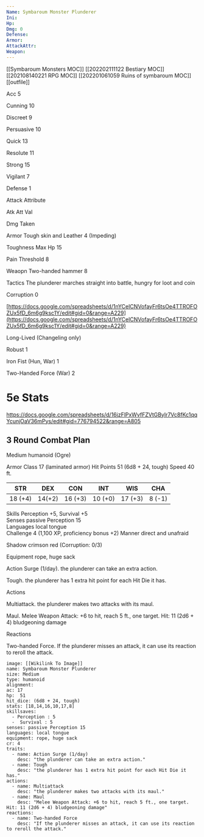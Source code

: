 ```yaml
---
Name: Symbaroum Monster Plunderer
Ini: 
Hp: 
Dmg: 0
Defense: 
Armor: 
AttackAttr: 
Weapon: 
---
```

[[Symbaroum Monsters MOC]]
[[202202111122 Bestiary MOC]]
[[202108140221 RPG MOC]]
[[202201061059 Ruins of symbaroum MOC]]
[[outfile]]

Acc 5

Cunning 10

Discreet 9

Persuasive 10

Quick 13

Resolute 11

Strong 15

Vigilant 7

Defense 1

Attack Attribute

Atk Att Val

Dmg Taken

Armor Tough skin and Leather 4 (Impeding)

Toughness Max Hp 15

Pain Threshold 8

Weaopn Two-handed hammer 8

Tactics The plunderer marches straight into battle, hungry for loot and coin

Corruption 0

[https://docs.google.com/spreadsheets/d/1nYCeICNVofayFr6tsOe4TTROFOZUx5fD_6m6g9ksc1Y/edit#gid=0&range=A229](https://docs.google.com/spreadsheets/d/1nYCeICNVofayFr6tsOe4TTROFOZUx5fD_6m6g9ksc1Y/edit#gid=0&range=A229)

Long-Lived (Changeling only)

Robust 1

Iron Fist (Hun, War) 1

Two-Handed Force (War) 2


# 5e Stats 
https://docs.google.com/spreadsheets/d/16jzFlPxWvfFZVtGBylr7Vc8fKc1qqYcunjOaV36mPys/edit#gid=776794522&range=A805
## 3 Round Combat Plan

Medium humanoid (Ogre)

Armor Class 17 (laminated armor) Hit Points 51 (6d8 + 24, tough) Speed 40 ft.

| STR     | DEX    | CON     | INT     | WIS     | CHA    |
| ------- | ------ | ------- | ------- | ------- | ------ |
| 18 (+4) | 14(+2) | 16 (+3) | 10 (+0) | 17 (+3) | 8 (-1) |


Skills Perception +5, Survival +5  
Senses passive Perception 15  
Languages local tongue  
Challenge 4 (1,100 XP, proficiency bonus +2)
Manner direct and unafraid

Shadow crimson red (Corruption: 0/3) 

Equipment rope, huge sack

Action Surge (1/day). the plunderer can take an extra action.

Tough. the plunderer has 1 extra hit point for each Hit Die it has.

Actions

Multiattack. the plunderer makes two attacks with its maul.

Maul. Melee Weapon Attack: +6 to hit, reach 5 ft., one target. Hit: 11 (2d6 + 4) bludgeoning damage

Reactions

Two-handed Force. If the plunderer misses an attack, it can use its reaction to reroll the attack.

```statblock
image: [[Wikilink To Image]]
name: Symbaroum Monster Plunderer
size: Medium
type: humanoid
alignment:
ac: 17
hp:  51
hit_dice: (6d8 + 24, tough)
stats: [18,14,16,10,17,8]
skillsaves:
  - Perception : 5
  -  Survival : 5
senses: passive Perception 15
languages: local tongue
equipment: rope, huge sack
cr: 4
traits:
  - name: Action Surge (1/day)
    desc: "the plunderer can take an extra action."
  - name: Tough
    desc: "the plunderer has 1 extra hit point for each Hit Die it has."
actions:
  - name: Multiattack
    desc: "the plunderer makes two attacks with its maul."
  - name: Maul
    desc: "Melee Weapon Attack: +6 to hit, reach 5 ft., one target. Hit: 11 (2d6 + 4) bludgeoning damage"
reactions:
  - name: Two-handed Force
    desc: "If the plunderer misses an attack, it can use its reaction to reroll the attack."
```